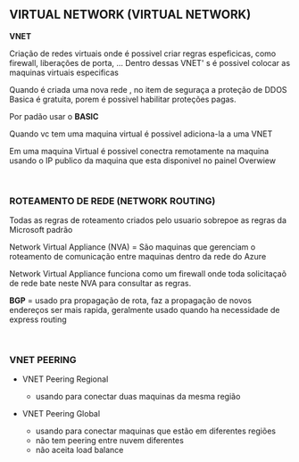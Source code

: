 ## VIRTUAL NETWORK (VIRTUAL NETWORK)

**VNET**

Criação de redes virtuais onde é possivel criar regras espeficicas, como firewall, liberações de porta, ... Dentro dessas VNET' s é possivel colocar as maquinas virtuais especificas


Quando é criada uma nova rede , no item de seguraça a proteção de DDOS Basica é gratuita, porem é possivel habilitar proteções pagas.

Por padão usar o **BASIC**

Quando vc tem uma maquina virtual é possivel adiciona-la a uma VNET

Em uma maquina Virtual é possivel conectra remotamente na maquina usando o IP publico da maquina que esta disponivel no painel Overwiew

<br>

### ROTEAMENTO DE REDE (NETWORK ROUTING)

Todas as regras de roteamento criados pelo usuario sobrepoe as regras da Microsoft padrão

Network Virtual Appliance (NVA) = São maquinas que gerenciam o roteamento de comunicação entre maquinas dentro da rede do Azure

Network Virtual Appliance funciona como um firewall onde toda solicitaçaõ de rede bate neste NVA para consultar as regras.

**BGP** = usado pra propagação de rota, faz a propagação de novos endereços ser mais rapida, geralmente usado quando ha necessidade de express routing

<br>

### VNET PEERING

-   VNET Peering Regional
    -   usando para conectar duas maquinas da mesma região


-   VNET Peering Global
    -   usando para conectar maquinas que estão em diferentes regiões
    -   não tem peering entre nuvem diferentes
    -   não aceita load balance


<br>




